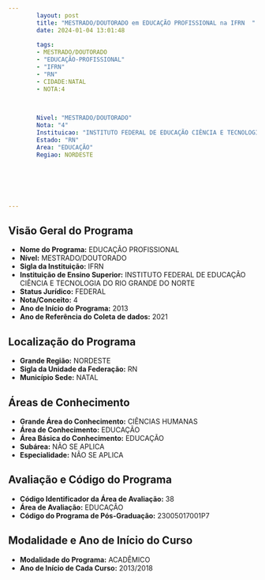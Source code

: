 ```yaml
---
        layout: post
        title: "MESTRADO/DOUTORADO em EDUCAÇÃO PROFISSIONAL na IFRN  "
        date: 2024-01-04 13:01:48
     
        tags:
        - MESTRADO/DOUTORADO
        - "EDUCAÇÃO-PROFISSIONAL"
        - "IFRN"
        - "RN"
        - CIDADE:NATAL
        - NOTA:4
        
       

        Nivel: "MESTRADO/DOUTORADO"
        Nota: "4"
        Instituicao: "INSTITUTO FEDERAL DE EDUCAÇÃO CIÊNCIA E TECNOLOGIA DO RIO GRANDE DO NORTE"
        Estado: "RN"
        Area: "EDUCAÇÃO"
        Regiao: NORDESTE
        
        
        
        
        
        
---
```

## Visão Geral do Programa
- **Nome do Programa:** EDUCAÇÃO PROFISSIONAL
- **Nível:** MESTRADO/DOUTORADO
- **Sigla da Instituição:** IFRN
- **Instituição de Ensino Superior:** INSTITUTO FEDERAL DE EDUCAÇÃO CIÊNCIA E TECNOLOGIA DO RIO GRANDE DO NORTE
- **Status Jurídico:** FEDERAL
- **Nota/Conceito:** 4
- **Ano de Início do Programa:** 2013
- **Ano de Referência do Coleta de dados:** 2021

## Localização do Programa
- **Grande Região:** NORDESTE
- **Sigla da Unidade da Federação:** RN
- **Município Sede:** NATAL

## Áreas de Conhecimento
- **Grande Área do Conhecimento:** CIÊNCIAS HUMANAS
- **Área de Conhecimento:** EDUCAÇÃO
- **Área Básica do Conhecimento:** EDUCAÇÃO
- **Subárea:** NÃO SE APLICA
- **Especialidade:** NÃO SE APLICA

## Avaliação e Código do Programa
- **Código Identificador da Área de Avaliação:** 38
- **Área de Avaliação:** EDUCAÇÃO
- **Código do Programa de Pós-Graduação:** 23005017001P7


## Modalidade e Ano de Início do Curso
- **Modalidade do Programa:** ACADÊMICO
- **Ano de Início de Cada Curso:** 2013/2018
